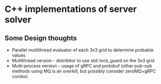 # C++ implementations of server solver

## Some Design thoughts

* Parallel multithread evaluator of each 3x3 grid to determine probable values
* Multithread version - distribitor to use std::lock_guard on the 3x3 grid
* Multi-process version - usage of gRPC and protobuf (other pub-sub methods using MQ is an overkill, but possibly consider zeroMQ+gRPC combo)

